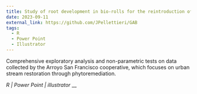```yaml
---
title: Study of root development in bio-rolls for the reintroduction of aquatic plants in urban streams.
date: 2023-09-11
external_link: https://github.com/JPellettieri/GAB
tags:
  - R
  - Power Point
  - Illustrator
---
```


Comprehensive exploratory analysis and non-parametric tests on data collected by the Arroyo San Francisco cooperative, which focuses on urban stream restoration through phytoremediation.   

*R  |  Power Point  |   illustrator*
__ 
<!--more-->

